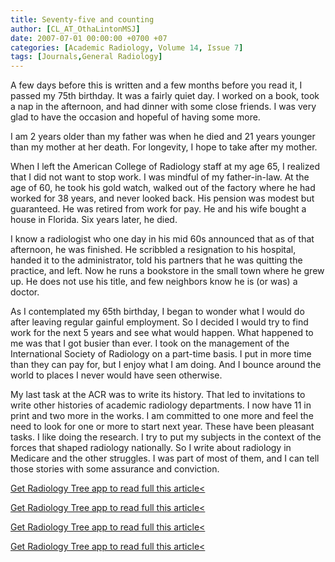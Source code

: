 ```yaml
---
title: Seventy-five and counting
author: [CL_AT_OthaLintonMSJ]
date: 2007-07-01 00:00:00 +0700 +07
categories: [Academic Radiology, Volume 14, Issue 7]
tags: [Journals,General Radiology]
---
```

A few days before this is written and a few months before you read it, I passed my 75th birthday. It was a fairly quiet day. I worked on a book, took a nap in the afternoon, and had dinner with some close friends. I was very glad to have the occasion and hopeful of having some more.

I am 2 years older than my father was when he died and 21 years younger than my mother at her death. For longevity, I hope to take after my mother.

When I left the American College of Radiology staff at my age 65, I realized that I did not want to stop work. I was mindful of my father-in-law. At the age of 60, he took his gold watch, walked out of the factory where he had worked for 38 years, and never looked back. His pension was modest but guaranteed. He was retired from work for pay. He and his wife bought a house in Florida. Six years later, he died.

I know a radiologist who one day in his mid 60s announced that as of that afternoon, he was finished. He scribbled a resignation to his hospital, handed it to the administrator, told his partners that he was quitting the practice, and left. Now he runs a bookstore in the small town where he grew up. He does not use his title, and few neighbors know he is (or was) a doctor.

As I contemplated my 65th birthday, I began to wonder what I would do after leaving regular gainful employment. So I decided I would try to find work for the next 5 years and see what would happen. What happened to me was that I got busier than ever. I took on the management of the International Society of Radiology on a part-time basis. I put in more time than they can pay for, but I enjoy what I am doing. And I bounce around the world to places I never would have seen otherwise.

My last task at the ACR was to write its history. That led to invitations to write other histories of academic radiology departments. I now have 11 in print and two more in the works. I am committed to one more and feel the need to look for one or more to start next year. These have been pleasant tasks. I like doing the research. I try to put my subjects in the context of the forces that shaped radiology nationally. So I write about radiology in Medicare and the other struggles. I was part of most of them, and I can tell those stories with some assurance and conviction.

[Get Radiology Tree app to read full this article<](https://clinicalpub.com/app)

[Get Radiology Tree app to read full this article<](https://clinicalpub.com/app)

[Get Radiology Tree app to read full this article<](https://clinicalpub.com/app)

[Get Radiology Tree app to read full this article<](https://clinicalpub.com/app)